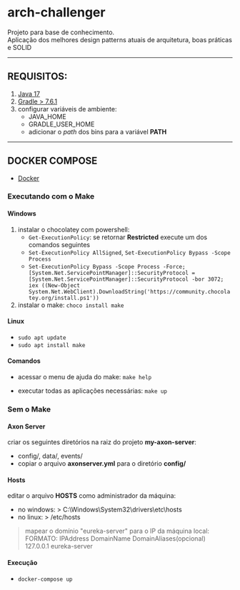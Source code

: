 # arch-challenger

Projeto para base de conhecimento. \
Aplicação dos melhores design patterns atuais de arquitetura, boas práticas e SOLID
___

## REQUISITOS:

1. [Java 17](https://www.oracle.com/java/technologies/javase/jdk17-archive-downloads.html)
2. [Gradle > 7.6.1](https://gradle.org/releases/)
3. configurar variáveis de ambiente:
    - JAVA_HOME
    - GRADLE_USER_HOME
    - adicionar o *path* dos bins para a variável **PATH**
---

## DOCKER COMPOSE

- [Docker](https://www.docker.com/)

### Executando com o Make

#### Windows

1. instalar o chocolatey com powershell:
    - `Get-ExecutionPolicy`: se retornar **Restricted** execute um dos comandos seguintes
    - `Set-ExecutionPolicy AllSigned`, `Set-ExecutionPolicy Bypass -Scope Process`
    - `Set-ExecutionPolicy Bypass -Scope Process -Force; [System.Net.ServicePointManager]::SecurityProtocol = [System.Net.ServicePointManager]::SecurityProtocol -bor 3072; iex ((New-Object System.Net.WebClient).DownloadString('https://community.chocolatey.org/install.ps1'))`
2. instalar o make: `choco install make`

#### Linux

- `sudo apt update`
- `sudo apt install make`

#### Comandos

- acessar o menu de ajuda do make: `make help`

- executar todas as aplicações necessárias: `make up`

### Sem o Make

#### Axon Server

criar os seguintes diretórios na raiz do projeto **my-axon-server**:

- config/, data/, events/
- copiar o arquivo **axonserver.yml** para o diretório **config/**

#### Hosts

editar o arquivo **HOSTS** como administrador da máquina:

- no windows: > C:\Windows\System32\drivers\etc\hosts
- no linux: > /etc/hosts

> mapear o domínio "eureka-server" para o IP da máquina local: \
> FORMATO: IPAddress DomainName DomainAliases(opcional) \
> 127.0.0.1 eureka-server

#### Execução

- `docker-compose up`

